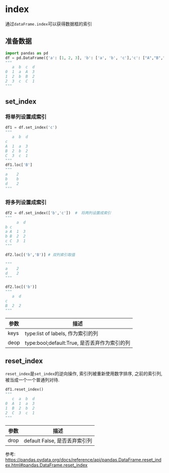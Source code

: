 # index

通过`dataFrame.index`可以获得数据框的索引
## 准备数据

```python
import pandas as pd
df = pd.DataFrame({'a': [1, 2, 3], 'b': ['a', 'b', 'c'],'c': ["A","B","C"],'d':[3,2,1]})
"""
   a  b  c  d
0  1  a  A  3
1  2  b  B  2
2  3  c  C  1
"""
```


## set_index

### 将单列设置成索引

```python
df1 = df.set_index('c')
"""
   a  b  d
c         
A  1  a  3
B  2  b  2
C  3  c  1
"""
df1.loc['B']
"""
a    2
b    b
d    2
"""
```

### 将多列设置成索引

```python
df2 = df.set_index(['b','c'])  #　将两列设置成索引
"""
     a  d
b c      
a A  1  3
b B  2  2
c C  3  1
"""

df2.loc[('b','B')] # 双列索引取值

"""
a    2
d    2
"""

df2.loc[('b')]
"""
   a  d
c      
B  2  2
"""
```

参数|描述
--|--
keys|type:list of labels, 作为索引的列
deop|type:bool;default:True, 是否丢弃作为索引的列


## reset_index
`reset_index`是`set_index`的逆向操作, 索引列被重新使用数字排序, 之前的索引列, 被当成一个一个普通列对待.

```python
df1.reset_index()
"""
   c  a  b  d
0  A  1  a  3
1  B  2  b  2
2  C  3  c  1
"""
```

参数|描述
--|--
drop|default False, 是否丢弃索引列


参考:
https://pandas.pydata.org/docs/reference/api/pandas.DataFrame.reset_index.html#pandas.DataFrame.reset_index